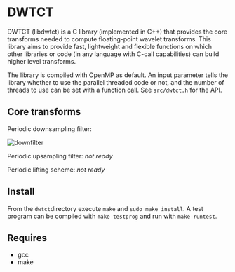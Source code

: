 # DWTCT

DWTCT (libdwtct) is a C library (implemented in C++) that provides the core transforms needed to compute floating-point wavelet transforms. This library aims to provide fast, lightweight and flexible functions on which other libraries or code (in any language with C-call capabilities) can build higher level transforms.

The library is compiled with OpenMP as default. An input parameter tells the library whether to use the parallel threaded code or not, and the number of threads to use can be set with a function call. See `src/dwtct.h` for the API.


## Core transforms

Periodic downsampling filter:

![downfilter](http://gummif.github.io/dwtct/filter_down.png)

Periodic upsampling filter:
*not ready*

Periodic lifting scheme:
*not ready*


## Install

From the `dwtct`directory execute `make` and `sudo make install`. A test program can be compiled with `make testprog` and run with `make runtest`.


## Requires

* gcc
* make


